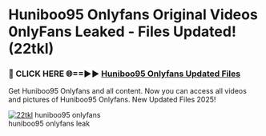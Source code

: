 # Huniboo95 Onlyfans Original Videos 0nlyFans Leaked - Files Updated! (22tkl)

<h3>🔴 CLICK HERE 🌐==►► <a href="https://tinyurl.com/2wckxsce" rel="nofollow">Huniboo95 Onlyfans Updated Files</a></h3>

Get Huniboo95 Onlyfans and all content. Now you can access all videos and pictures of Huniboo95 Onlyfans. New Updated Files 2025!

[![22tkl](https://i.imgur.com/AFduVYN.gif)](https://tinyurl.com/2wckxsce)
huniboo95 onlyfans<br>
huniboo95 onlyfans leak